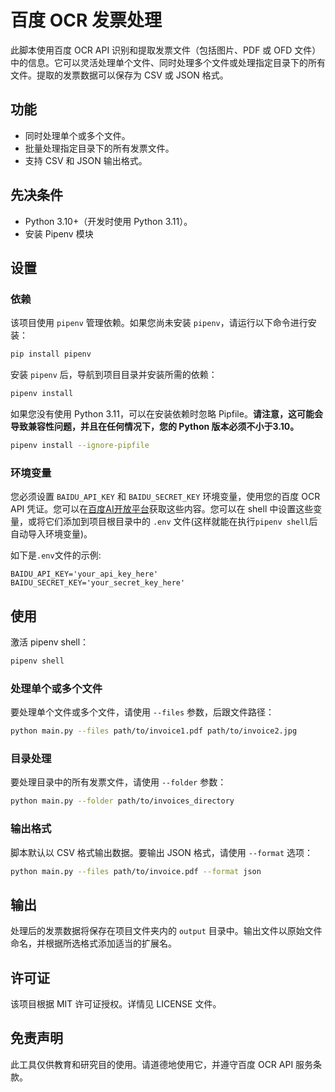 # 百度 OCR 发票处理

此脚本使用百度 OCR API 识别和提取发票文件（包括图片、PDF 或 OFD 文件）中的信息。它可以灵活处理单个文件、同时处理多个文件或处理指定目录下的所有文件。提取的发票数据可以保存为 CSV 或 JSON 格式。

## 功能

- 同时处理单个或多个文件。
- 批量处理指定目录下的所有发票文件。
- 支持 CSV 和 JSON 输出格式。

## 先决条件

- Python 3.10+（开发时使用 Python 3.11）。
- 安装 Pipenv 模块

## 设置

### 依赖

该项目使用 `pipenv` 管理依赖。如果您尚未安装 `pipenv`，请运行以下命令进行安装：

```bash
pip install pipenv
```

安装 `pipenv` 后，导航到项目目录并安装所需的依赖：

```bash
pipenv install
```

如果您没有使用 Python 3.11，可以在安装依赖时忽略 Pipfile。**请注意，这可能会导致兼容性问题，并且在任何情况下，您的 Python 版本必须不小于3.10。**

```bash
pipenv install --ignore-pipfile
```

### 环境变量

您必须设置 `BAIDU_API_KEY` 和 `BAIDU_SECRET_KEY` 环境变量，使用您的百度 OCR API 凭证。您可以在[百度AI开放平台](https://ai.baidu.com/)获取这些内容。您可以在 shell 中设置这些变量，或将它们添加到项目根目录中的 `.env` 文件(这样就能在执行`pipenv shell`后自动导入环境变量)。 

如下是`.env`文件的示例:

```env
BAIDU_API_KEY='your_api_key_here'
BAIDU_SECRET_KEY='your_secret_key_here'
```

## 使用

激活 pipenv shell：

```bash
pipenv shell
```

### 处理单个或多个文件

要处理单个文件或多个文件，请使用 `--files` 参数，后跟文件路径：

```bash
python main.py --files path/to/invoice1.pdf path/to/invoice2.jpg
```

### 目录处理

要处理目录中的所有发票文件，请使用 `--folder` 参数：

```bash
python main.py --folder path/to/invoices_directory
```

### 输出格式

脚本默认以 CSV 格式输出数据。要输出 JSON 格式，请使用 `--format` 选项：

```bash
python main.py --files path/to/invoice.pdf --format json
```

## 输出

处理后的发票数据将保存在项目文件夹内的 `output` 目录中。输出文件以原始文件命名，并根据所选格式添加适当的扩展名。

## 许可证

该项目根据 MIT 许可证授权。详情见 LICENSE 文件。

## 免责声明

此工具仅供教育和研究目的使用。请道德地使用它，并遵守百度 OCR API 服务条款。